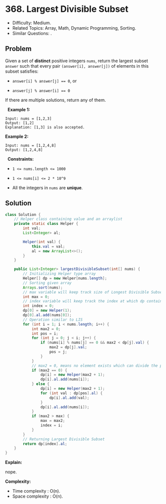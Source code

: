 # 368. Largest Divisible Subset

- Difficulty: Medium.
- Related Topics: Array, Math, Dynamic Programming, Sorting.
- Similar Questions: .

## Problem

Given a set of **distinct** positive integers ```nums```, return the largest subset ```answer``` such that every pair ```(answer[i], answer[j])``` of elements in this subset satisfies:


	
- ```answer[i] % answer[j] == 0```, or
	
- ```answer[j] % answer[i] == 0```


If there are multiple solutions, return any of them.

 
**Example 1:**

```
Input: nums = [1,2,3]
Output: [1,2]
Explanation: [1,3] is also accepted.
```

**Example 2:**

```
Input: nums = [1,2,4,8]
Output: [1,2,4,8]
```

 
**Constraints:**


	
- ```1 <= nums.length <= 1000```
	
- ```1 <= nums[i] <= 2 * 10^9```
	
- All the integers in ```nums``` are **unique**.



## Solution

```java
class Solution {
    // Helper class containing value and an arraylist
    private static class Helper {
        int val;
        List<Integer> al;

        Helper(int val) {
            this.val = val;
            al = new ArrayList<>();
        }
    }

    public List<Integer> largestDivisibleSubset(int[] nums) {
        // Initializing Helper type array
        Helper[] dp = new Helper[nums.length];
        // Sorting given array
        Arrays.sort(nums);
        // max variable will keep track size of Longest Divisible Subset
        int max = 0;
        // index variable will keep track the index at which dp contains Longest Divisible Subset
        int index = 0;
        dp[0] = new Helper(1);
        dp[0].al.add(nums[0]);
        // Operation similar to LIS
        for (int i = 1; i < nums.length; i++) {
            int max2 = 0;
            int pos = i;
            for (int j = 0; j < i; j++) {
                if (nums[i] % nums[j] == 0 && max2 < dp[j].val) {
                    max2 = dp[j].val;
                    pos = j;
                }
            }
            // max2 = 0, means no element exists which can divide the present element
            if (max2 == 0) {
                dp[i] = new Helper(max2 + 1);
                dp[i].al.add(nums[i]);
            } else {
                dp[i] = new Helper(max2 + 1);
                for (int val : dp[pos].al) {
                    dp[i].al.add(val);
                }
                dp[i].al.add(nums[i]);
            }
            if (max2 > max) {
                max = max2;
                index = i;
            }
        }
        // Returning Largest Divisible Subset
        return dp[index].al;
    }
}
```

**Explain:**

nope.

**Complexity:**

* Time complexity : O(n).
* Space complexity : O(n).
